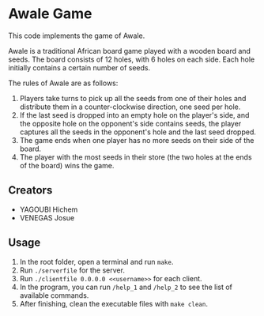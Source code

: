 # Awale Game
This code implements the game of Awale.

Awale is a traditional African board game played with a wooden board and seeds. The board consists of 12 holes, with 6 holes on each side. Each hole initially contains a certain number of seeds.

The rules of Awale are as follows:
1. Players take turns to pick up all the seeds from one of their holes and distribute them in a counter-clockwise direction, one seed per hole.
2. If the last seed is dropped into an empty hole on the player's side, and the opposite hole on the opponent's side contains seeds, the player captures all the seeds in the opponent's hole and the last seed dropped.
3. The game ends when one player has no more seeds on their side of the board.
4. The player with the most seeds in their store (the two holes at the ends of the board) wins the game.


## Creators
- YAGOUBI Hichem
- VENEGAS Josue


## Usage
1. In the root folder, open a terminal and run `make`.
2. Run `./serverfile` for the server.
3. Run `./clientfile 0.0.0.0 <<username>>` for each client.
4. In the program, you can run `/help_1` and `/help_2` to see the list of available commands.
5. After finishing, clean the executable files with `make clean`.
